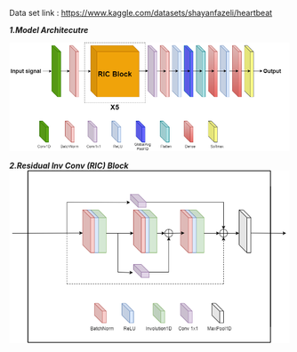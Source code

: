 Data set link : https://www.kaggle.com/datasets/shayanfazeli/heartbeat


***1.Model Architecutre***

![image](https://github.com/umang4002/Arrythmiya/blob/main/network_new%20(1).png)

***2.Residual Inv Conv (RIC) Block***
![image](https://github.com/umang4002/Arrythmiya/blob/main/RIC_best%20(1).png)

